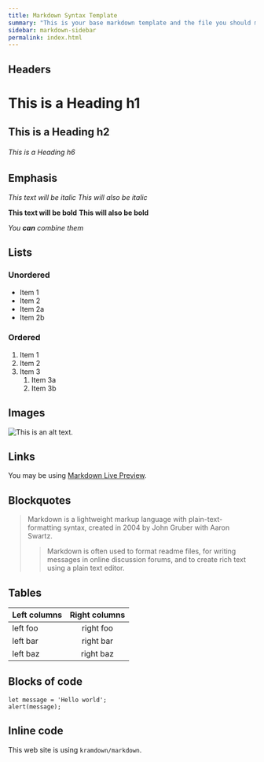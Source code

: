 ```yaml
---
title: Markdown Syntax Template
summary: "This is your base markdown template and the file you should make edits to. When you make edits and commit the changes to the <code>main</code> branch the changes will show up here. Use the sidebar to navigate to the tutorial pages I've included. Some of them are pretty advanced and may not apply to you unless you are working in the CLI. However, there is some good information on markdown formatting and advanced markdown tools I've included with this build."
sidebar: markdown-sidebar
permalink: index.html
---
```


## Headers

# This is a Heading h1
## This is a Heading h2
###### This is a Heading h6

## Emphasis

*This text will be italic*
_This will also be italic_

**This text will be bold**
__This will also be bold__

_You **can** combine them_

## Lists

### Unordered

* Item 1
* Item 2
* Item 2a
* Item 2b

### Ordered

1. Item 1
2. Item 2
3. Item 3
    1. Item 3a
    2. Item 3b

## Images

![This is an alt text.](/image/sample.webp "This is a sample image.")

## Links

You may be using [Markdown Live Preview](https://markdownlivepreview.com/).

## Blockquotes

> Markdown is a lightweight markup language with plain-text-formatting syntax, created in 2004 by John Gruber with Aaron Swartz.
>
>> Markdown is often used to format readme files, for writing messages in online discussion forums, and to create rich text using a plain text editor.

## Tables

| Left columns  | Right columns |
| ------------- |:-------------:|
| left foo      | right foo     |
| left bar      | right bar     |
| left baz      | right baz     |

## Blocks of code

```
let message = 'Hello world';
alert(message);
```

## Inline code

This web site is using `kramdown/markdown`.

